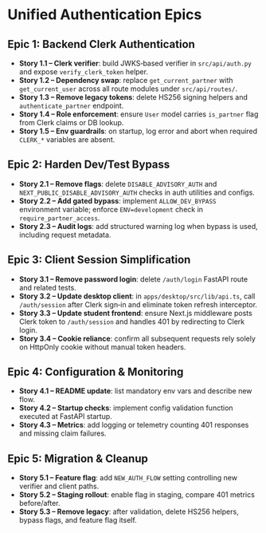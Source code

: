 # Unified Authentication Epics

## Epic 1: Backend Clerk Authentication
- **Story 1.1 – Clerk verifier**: build JWKS‑based verifier in `src/api/auth.py` and expose `verify_clerk_token` helper.
- **Story 1.2 – Dependency swap**: replace `get_current_partner` with `get_current_user` across all route modules under `src/api/routes/`.
- **Story 1.3 – Remove legacy tokens**: delete HS256 signing helpers and `authenticate_partner` endpoint.
- **Story 1.4 – Role enforcement**: ensure `User` model carries `is_partner` flag from Clerk claims or DB lookup.
- **Story 1.5 – Env guardrails**: on startup, log error and abort when required `CLERK_*` variables are absent.

## Epic 2: Harden Dev/Test Bypass
- **Story 2.1 – Remove flags**: delete `DISABLE_ADVISORY_AUTH` and `NEXT_PUBLIC_DISABLE_ADVISORY_AUTH` checks in auth utilities and configs.
- **Story 2.2 – Add gated bypass**: implement `ALLOW_DEV_BYPASS` environment variable; enforce `ENV=development` check in `require_partner_access`.
- **Story 2.3 – Audit logs**: add structured warning log when bypass is used, including request metadata.

## Epic 3: Client Session Simplification
- **Story 3.1 – Remove password login**: delete `/auth/login` FastAPI route and related tests.
- **Story 3.2 – Update desktop client**: in `apps/desktop/src/lib/api.ts`, call `/auth/session` after Clerk sign‑in and eliminate token refresh interceptor.
- **Story 3.3 – Update student frontend**: ensure Next.js middleware posts Clerk token to `/auth/session` and handles 401 by redirecting to Clerk login.
- **Story 3.4 – Cookie reliance**: confirm all subsequent requests rely solely on HttpOnly cookie without manual token headers.

## Epic 4: Configuration & Monitoring
- **Story 4.1 – README update**: list mandatory env vars and describe new flow.
- **Story 4.2 – Startup checks**: implement config validation function executed at FastAPI startup.
- **Story 4.3 – Metrics**: add logging or telemetry counting 401 responses and missing claim failures.

## Epic 5: Migration & Cleanup
- **Story 5.1 – Feature flag**: add `NEW_AUTH_FLOW` setting controlling new verifier and client paths.
- **Story 5.2 – Staging rollout**: enable flag in staging, compare 401 metrics before/after.
- **Story 5.3 – Remove legacy**: after validation, delete HS256 helpers, bypass flags, and feature flag itself.

